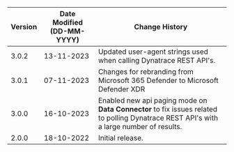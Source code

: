 | **Version** | **Date Modified (DD-MM-YYYY)** | **Change History**                          |
|-------------|--------------------------------|---------------------------------------------|
| 3.0.2       | 13-11-2023                     | Updated user-agent strings used when calling Dynatrace REST API's.   |
| 3.0.1       | 07-11-2023                     |  Changes for rebranding from Microsoft 365 Defender to Microsoft Defender XDR          |
| 3.0.0       | 16-10-2023                     | Enabled new api paging mode on **Data Connector** to fix issues related to polling Dynatrace REST API's with a large number of results.   |
| 2.0.0       | 18-10-2022                     | Initial release.   |
